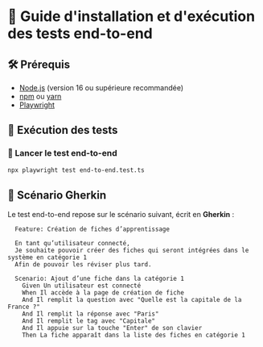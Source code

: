 # 📘 Guide d'installation et d'exécution des tests end-to-end

## 🛠️ Prérequis

- [Node.js](https://nodejs.org/) (version 16 ou supérieure recommandée)
- [npm](https://www.npmjs.com/) ou [yarn](https://yarnpkg.com/)
- [Playwright](https://playwright.dev/)

## 🏃 Exécution des tests

### 📌 Lancer le test end-to-end

```sh
npx playwright test end-to-end.test.ts
```

## 📝 Scénario Gherkin

Le test end-to-end repose sur le scénario suivant, écrit en **Gherkin** :

```gherkin
  Feature: Création de fiches d’apprentissage

  En tant qu’utilisateur connecté,
  Je souhaite pouvoir créer des fiches qui seront intégrées dans le système en catégorie 1
  Afin de pouvoir les réviser plus tard.

  Scenario: Ajout d’une fiche dans la catégorie 1
    Given Un utilisateur est connecté
    When Il accède à la page de création de fiche
    And Il remplit la question avec "Quelle est la capitale de la France ?"
    And Il remplit la réponse avec "Paris"
    And Il remplit le tag avec "Capitale"
    And Il appuie sur la touche "Enter" de son clavier
    Then La fiche apparaît dans la liste des fiches en catégorie 1

```

